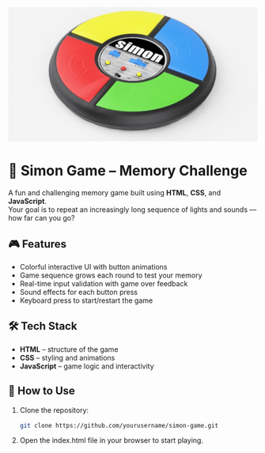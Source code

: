 <p align="center">
  <img src="https://github.com/WrittenByAli/Simon-Game/blob/main/simon%20game.jpg" alt="Simon Game Thumbnail" width="1000"/>
</p>

# 🧠 Simon Game – Memory Challenge

A fun and challenging memory game built using **HTML**, **CSS**, and **JavaScript**.  
Your goal is to repeat an increasingly long sequence of lights and sounds — how far can you go?

## 🎮 Features

- Colorful interactive UI with button animations
- Game sequence grows each round to test your memory
- Real-time input validation with game over feedback
- Sound effects for each button press
- Keyboard press to start/restart the game

## 🛠️ Tech Stack

- **HTML** – structure of the game
- **CSS** – styling and animations
- **JavaScript** – game logic and interactivity

## 📁 How to Use

1. Clone the repository:
   ```bash
   git clone https://github.com/yourusername/simon-game.git
2. Open the index.html file in your browser to start playing.
